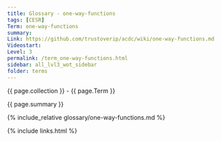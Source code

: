 ```yaml
---
title: Glossary - one-way-functions
tags: [CESR]
Term: one-way-functions
summary: 
Link: https://github.com/trustoverip/acdc/wiki/one-way-functions.md
Videostart: 
Level: 3
permalink: /term_one-way-functions.html
sidebar: all_lvl3_wot_sidebar
folder: terms
---
```


{{ page.collection }} - {{ page.Term }}

   {{ page.summary }}

{% include_relative glossary/one-way-functions.md %}

 {% include links.html %} 
